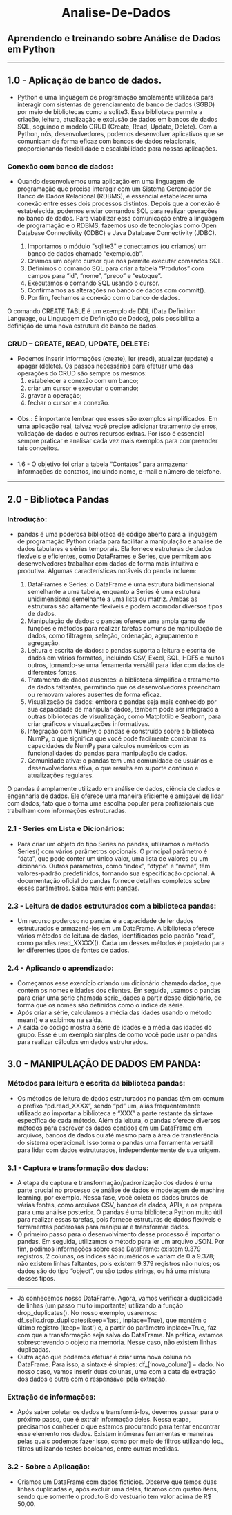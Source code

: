 # <center> Analise-De-Dados
## Aprendendo e treinando sobre Análise de Dados em Python

---
## 1.0 - Aplicação de banco de dados.
  * Python é uma linguagem de programação amplamente utilizada para interagir com sistemas de gerenciamento de banco de dados (SGBD) por meio de bibliotecas como a sqlite3. Essa biblioteca permite a criação, leitura, atualização e exclusão de dados em bancos de dados SQL, seguindo o modelo CRUD (Create, Read, Update, Delete). Com a Python, nós, desenvolvedores, podemos desenvolver aplicativos que se comunicam de forma eficaz com bancos de dados relacionais, proporcionando flexibilidade e escalabilidade para nossas aplicações.
###  Conexão com banco de dados:
* Quando desenvolvemos uma aplicação em uma linguagem de programação que precisa interagir com um Sistema Gerenciador de Banco de Dados Relacional (RDBMS), é essencial estabelecer uma conexão entre esses dois processos distintos. Depois que a conexão é estabelecida, podemos enviar comandos SQL para realizar operações no banco de dados. Para viabilizar essa comunicação entre a linguagem de programação e o RDBMS, fazemos uso de tecnologias como Open Database Connectivity (ODBC) e Java Database Connectivity (JDBC).

    1.    Importamos o módulo "sqlite3" e conectamos (ou criamos) um banco de dados chamado “exemplo.db”.
    2.    Criamos um objeto cursor que nos permite executar comandos SQL.
    3.    Definimos o comando SQL para criar a tabela “Produtos” com campos para “id”, “nome”, “preco” e “estoque”.
    4.    Executamos o comando SQL usando o cursor.
    5.    Confirmamos as alterações no banco de dados com commit().
    6.    Por fim, fechamos a conexão com o banco de dados.

O comando CREATE TABLE é um exemplo de DDL (Data Definition Language, ou Linguagem de Definição de Dados), pois possibilita a definição de uma nova estrutura de banco de dados.
    
### CRUD – CREATE, READ, UPDATE, DELETE:
* Podemos inserir informações (create), ler (read), atualizar (update) e apagar (delete). Os passos necessários para efetuar uma das operações do CRUD são sempre os mesmos: 
  1. estabelecer a conexão com um banco;
  2. criar um cursor e executar o comando;
  3. gravar a operação;
  4. fechar o cursor e a conexão.
####
* Obs.: É importante lembrar que esses são exemplos simplificados. Em uma aplicação real, talvez você precise adicionar tratamento de erros, validação de dados e outros recursos extras. Por isso é essencial sempre praticar e analisar cada vez mais exemplos para compreender tais conceitos.
####
* 1.6 - O objetivo foi criar a tabela “Contatos” para armazenar informações de contatos, incluindo nome, e-mail e número de telefone.

---
## 2.0 - Biblioteca Pandas
### Introdução:
* pandas é uma poderosa biblioteca de código aberto para a linguagem de programação Python criada para facilitar a manipulação e análise de dados tabulares e séries temporais. Ela fornece estruturas de dados flexíveis e eficientes, como DataFrames e Series, que permitem aos desenvolvedores trabalhar com dados de forma mais intuitiva e produtiva. Algumas características notáveis do panda incluem:

  1.    DataFrames e Series: o DataFrame é uma estrutura bidimensional semelhante a uma tabela, enquanto a Series é uma estrutura unidimensional semelhante a uma lista ou matriz. Ambas as estruturas são altamente flexíveis e podem acomodar diversos tipos de dados.
  2.    Manipulação de dados: o pandas oferece uma ampla gama de funções e métodos para realizar tarefas comuns de manipulação de dados, como filtragem, seleção, ordenação, agrupamento e agregação.
  3.    Leitura e escrita de dados: o pandas suporta a leitura e escrita de dados em vários formatos, incluindo CSV, Excel, SQL, HDF5 e muitos outros, tornando-se uma ferramenta versátil para lidar com dados de diferentes fontes.
  4.    Tratamento de dados ausentes: a biblioteca simplifica o tratamento de dados faltantes, permitindo que os desenvolvedores preencham ou removam valores ausentes de forma eficaz.
  5.    Visualização de dados: embora o pandas seja mais conhecido por sua capacidade de manipular dados, também pode ser integrado a outras bibliotecas de visualização, como Matplotlib e Seaborn, para criar gráficos e visualizações informativas.
  6.    Integração com NumPy: o pandas é construído sobre a biblioteca NumPy, o que significa que você pode facilmente combinar as capacidades de NumPy para cálculos numéricos com as funcionalidades do pandas para manipulação de dados.
  7.    Comunidade ativa: o pandas tem uma comunidade de usuários e desenvolvedores ativa, o que resulta em suporte contínuo e atualizações regulares.

O pandas é amplamente utilizado em análise de dados, ciência de dados e engenharia de dados. Ele oferece uma maneira eficiente e amigável de lidar com dados, fato que o torna uma escolha popular para profissionais que trabalham com informações estruturadas.

### 2.1 - Series em Lista e Dicionários:
* Para criar um objeto do tipo Series no pandas, utilizamos o método Series() com vários parâmetros opcionais. O principal parâmetro é “data”, que pode conter um único valor, uma lista de valores ou um dicionário. Outros parâmetros, como “index”, “dtype” e “name”, têm valores-padrão predefinidos, tornando sua especificação opcional. A documentação oficial do pandas fornece detalhes completos sobre esses parâmetros. Saiba mais em: [pandas](https://pandas.pydata.org/pandas-docs/stable/reference/api/pandas.Series.html.).

### 2.3 - Leitura de dados estruturados com a biblioteca pandas:
* Um recurso poderoso no pandas é a capacidade de ler dados estruturados e armazená-los em um DataFrame. A biblioteca oferece vários métodos de leitura de dados, identificados pelo padrão “read”, como pandas.read_XXXXX(). Cada um desses métodos é projetado para ler diferentes tipos de fontes de dados.

### 2.4 - Aplicando o aprendizado:
* Começamos esse exercício criando um dicionário chamado dados, que contém os nomes e idades dos clientes. Em seguida, usamos o pandas para criar uma série chamada serie_idades a partir desse dicionário, de forma que os nomes são definidos como o índice da série.
* Após criar a série, calculamos a média das idades usando o método mean() e a exibimos na saída.
* A saída do código mostra a série de idades e a média das idades do grupo. Esse é um exemplo simples de como você pode usar o pandas para realizar cálculos em dados estruturados.

## 3.0 - MANIPULAÇÃO DE DADOS EM PANDA:
### Métodos para leitura e escrita da biblioteca pandas:
* Os métodos de leitura de dados estruturados no pandas têm em comum o prefixo “pd.read_XXXX”, sendo “pd” um, aliás frequentemente utilizado ao importar a biblioteca e “XXX” a parte restante da sintaxe específica de cada método. Além da leitura, o pandas oferece diversos métodos para escrever os dados contidos em um DataFrame em arquivos, bancos de dados ou até mesmo para a área de transferência do sistema operacional. Isso torna o pandas uma ferramenta versátil para lidar com dados estruturados, independentemente de sua origem.

### 3.1 - Captura e transformação dos dados:
* A etapa de captura e transformação/padronização dos dados é uma parte crucial no processo de análise de dados e modelagem de machine learning, por exemplo. Nessa fase, você coleta os dados brutos de várias fontes, como arquivos CSV, bancos de dados, APIs, e os prepara para uma análise posterior. O pandas é uma biblioteca Python muito útil para realizar essas tarefas, pois fornece estruturas de dados flexíveis e ferramentas poderosas para manipular e transformar dados.
* O primeiro passo para o desenvolvimento desse processo é importar o pandas. Em seguida, utilizamos o método para ler um arquivo JSON. Por fim, pedimos informações sobre esse DataFrame: existem 9.379 registros, 2 colunas, os índices são numéricos e variam de 0 a 9.378; não existem linhas faltantes, pois existem 9.379 registros não nulos; os dados são do tipo “object”, ou são todos strings, ou há uma mistura desses tipos.
---
* Já conhecemos nosso DataFrame. Agora, vamos verificar a duplicidade de linhas (um passo muito importante) utilizando a função drop_duplicates(). No nosso exemplo, usaremos: df_selic.drop_duplicates(keep='last', inplace=True), que mantém o último registro (keep='last') e, a partir do parâmetro inplace=True, faz com que a transformação seja salva do DataFrame. Na prática, estamos sobrescrevendo o objeto na memória. Nesse caso, não existem linhas duplicadas.
* Outra ação que podemos efetuar é criar uma nova coluna no DataFrame. Para isso, a sintaxe é simples: df_[‘nova_coluna’] = dado. No nosso caso, vamos inserir duas colunas, uma com a data da extração dos dados e outra com o responsável pela extração.

### Extração de informações:
* Após saber coletar os dados e transformá-los, devemos passar para o próximo passo, que é extrair informação deles. Nessa etapa, precisamos conhecer o que estamos procurando para tentar encontrar esse elemento nos dados. Existem inúmeras ferramentas e maneiras pelas quais podemos fazer isso, como por meio de filtros utilizando loc., filtros utilizando testes booleanos, entre outras medidas.

### 3.2 - Sobre a Aplicação:
* Criamos um DataFrame com dados fictícios. Observe que temos duas linhas duplicadas e, após excluir uma delas, ficamos com quatro itens, sendo que somente o produto B do vestuário tem valor acima de R$ 50,00.
